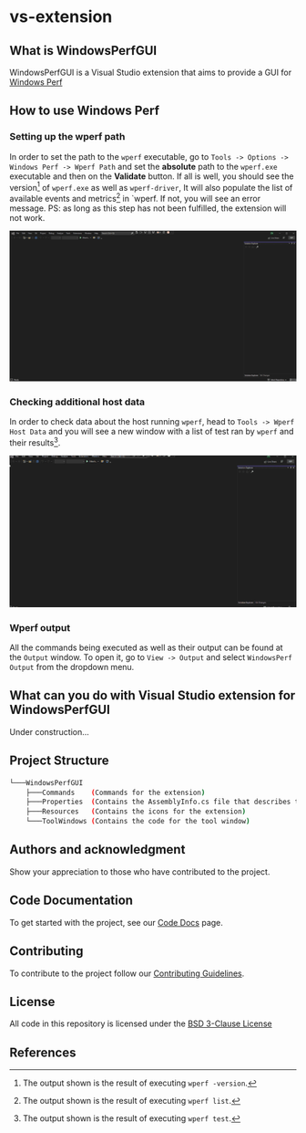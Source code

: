 # vs-extension

## What is WindowsPerfGUI

WindowsPerfGUI is a Visual Studio extension that aims to provide a GUI for [Windows Perf](https://gitlab.com/Linaro/WindowsPerf/windowsperf)

## How to use Windows Perf

### Setting up the wperf path

In order to set the path to the `wperf` executable, go to `Tools -> Options -> Windows Perf -> Wperf Path` and set the **absolute** path to the `wperf.exe` executable and then on the **Validate** button. If all is well, you should see the version[^1] of `wperf.exe` as well as `wperf-driver`, It will also populate the list of available events and metrics[^2] in `wperf. If not, you will see an error message.
PS: as long as this step has not been fulfilled, the extension will not work.

![Update settings tutorial](doc/resources/update-settings.gif)

### Checking additional host data

In order to check data about the host running `wperf`, head to `Tools -> Wperf Host Data` and you will see a new window with a list of test ran by `wperf` and their results[^3].

![Additional host data tutorial](doc/resources/wperf-host-data.gif)

### Wperf output

All the commands being executed as well as their output can be found at the `Output` window. To open it, go to `View -> Output` and select `WindowsPerf Output` from the dropdown menu.

## What can you do with Visual Studio extension for WindowsPerfGUI

Under construction...

## Project Structure

```bash
└───WindowsPerfGUI
    ├───Commands    (Commands for the extension)
    ├───Properties  (Contains the AssemblyInfo.cs file that describes the application metadata)
    ├───Resources   (Contains the icons for the extension)
    └───ToolWindows (Contains the code for the tool window)
```

## Authors and acknowledgment

Show your appreciation to those who have contributed to the project.

## Code Documentation

To get started with the project, see our [Code Docs](doc/README.md) page.

## Contributing

To contribute to the project follow our [Contributing Guidelines](CONTRIBUTING.md).

## License

All code in this repository is licensed under the [BSD 3-Clause License](LICENSE)

## References

[^1]: The output shown is the result of executing `wperf -version`.
[^2]: The output shown is the result of executing `wperf list`.
[^3]: The output shown is the result of executing `wperf test`.
